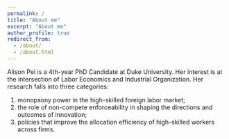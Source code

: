 ```yaml
---
permalink: /
title: "About me"
excerpt: "About me"
author_profile: true
redirect_from: 
  - /about/
  - /about.html
---
```


Alison Pei is a 4th-year PhD Candidate at Duke University. Her interest is at the intersection of Labor Economics and Industrial Organization. 
Her research falls into three categories: 

1) monopsony power in the high-skilled foreign labor market; 
2) the role of non-compete enforceability in shaping the directions and outcomes of innovation; 
3) policies that improve the allocation efficiency of high-skilled workers across firms. 
